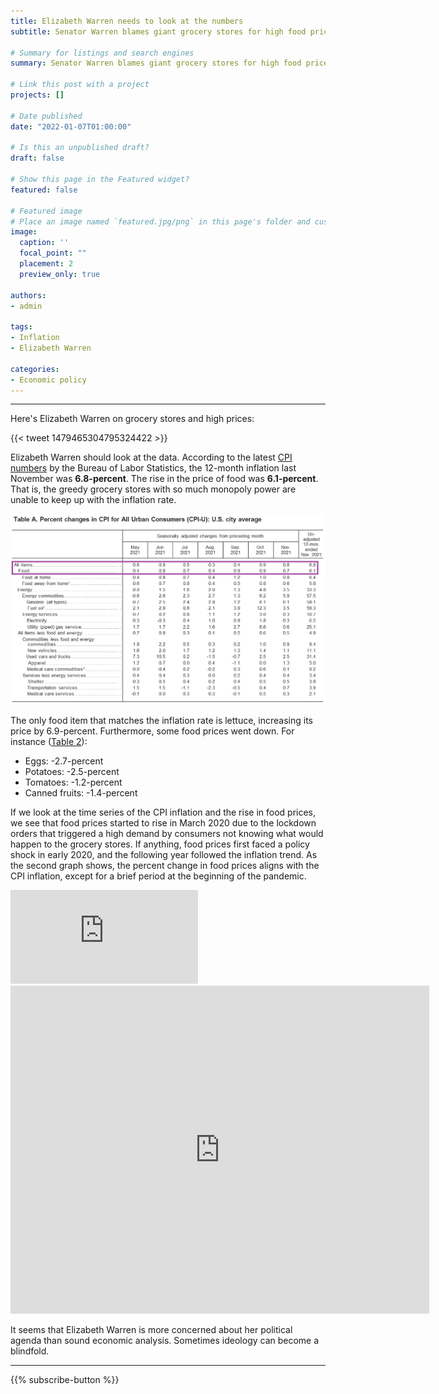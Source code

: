 ```yaml
---
title: Elizabeth Warren needs to look at the numbers
subtitle: Senator Warren blames giant grocery stores for high food prices. She should look at the data. In the last year, food prices have fallen behind the inflation rate.. 

# Summary for listings and search engines
summary: Senator Warren blames giant grocery stores for high food prices. She should look at the data. In the last year, food prices have fallen behind the inflation rate..

# Link this post with a project
projects: []

# Date published
date: "2022-01-07T01:00:00"

# Is this an unpublished draft?
draft: false

# Show this page in the Featured widget?
featured: false

# Featured image
# Place an image named `featured.jpg/png` in this page's folder and customize its options here.
image:
  caption: ''
  focal_point: ""
  placement: 2
  preview_only: true

authors:
- admin

tags:
- Inflation
- Elizabeth Warren

categories:
- Economic policy
---
```


---

Here's Elizabeth Warren on grocery stores and high prices:

{{< tweet 1479465304795324422 >}}

Elizabeth Warren should look at the data. According to the latest [CPI numbers](https://www.bls.gov/cpi/) by the Bureau of Labor Statistics, the 12-month inflation last November was **6.8-percent**. The rise in the price of food was **6.1-percent**. That is, the greedy grocery stores with so much monopoly power are unable to keep up with the inflation rate.

![Table A](Table%20A.png)

The only food item that matches the inflation rate is lettuce, increasing its price by 6.9-percent. Furthermore, some food prices went down. For instance ([Table 2](https://www.bls.gov/cpi/)): 

* Eggs: -2.7-percent
* Potatoes: -2.5-percent
* Tomatoes: -1.2-percent
* Canned fruits: -1.4-percent

If we look at the time series of the CPI inflation and the rise in food prices, we see that food prices started to rise in March 2020 due to the lockdown orders that triggered a high demand by consumers not knowing what would happen to the grocery stores. If anything, food prices first faced a policy shock in early 2020, and the following year followed the inflation trend. As the second graph shows, the percent change in food prices aligns with the CPI inflation, except for a brief period at the beginning of the pandemic.

<div class="embed-container"><iframe src="https://fred.stlouisfed.org/graph/graph-landing.php?g=KClS&width=670&height=475" scrolling="no" frameborder="0" style="overflow:hidden;" allowTransparency="true" loading="lazy"></iframe></div><script src="https://fred.stlouisfed.org/graph/js/embed.js" type="text/javascript"></script>

<iframe src="https://fred.stlouisfed.org/graph/graph-landing.php?g=KClq&width=670&height=475" scrolling="no" frameborder="0" style="overflow:hidden; width:670px; height:525px;" allowTransparency="true" loading="lazy"></iframe>

It seems that Elizabeth Warren is more concerned about her political agenda than sound economic analysis. Sometimes ideology can become a blindfold.


---

{{% subscribe-button %}}
